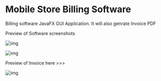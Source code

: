 # Mobile Store Billing Software
Billing software JavaFX GUI Application.
It will also genrate Invoice PDF



Preview of Software screenshots

![img](https://lh3.googleusercontent.com/VvO5-KHA3hYqdSxpYcsLmkW5xCd-cSQOYOhDvNygBRWZcNBfg3h2ICnUz_Tdo1zYvqt54m10rhruGBoAP5p58tPLA3BbUqsUrb3rnWsLkChKMIjbpzQN23hfPJYgGWurNbvxm6EkCc1mroIxSCn3_K9RSBM66FRlnwz7OeijqZHsY6idlpR5RHnPuuF_fiNZNDrNwGNwz91bYg6WUFhbLJQfy-FEI1fy--_ADZOQpwZxQp1Pe2r33jN7iMl5EZ-IikipgQIl0VQMU4Nx95edfBlGCxGi8E-ertKIfQl0XA02kWdufEsABSAkwmcUPH9b6qf8BnfsMp-jHmjYw8BlPS9ck28dTeEeJ6q-r72zOQyZ5JAYBgBeQs1agLFpqqz6KTGZdwGfMzYGUEgiK9p0Om1-4-kcO4xbRvqKBgnyN1qySEFvxJ9JdEHz70EDX4te-F0ftxmPM-W4W_rwa0Eo5NtkEESQwzjLbpNIugtoh-zsZLY0-KpwBEdh3x5h_XyZuYF_OsYCjMF2NNV7YJqUMKLDfip4XQ7-jP9rL9m73ezIZ30m0kI_SX9TBKZybjgL6mM_UBQCjIIJUkYudrzQ-661MRjdRoBkWu9sBYs=w1235-h637-no)

![img](https://lh3.googleusercontent.com/mzImZDHuT08ya1BAsBQ31V9q0SbsCVT1gvjKtMKnuQASXwPZ3xciCbEIczozjIhb_TMEnlDnf3t60UZZfrThVdOvigu5gy3-uWr1Nsdod_z4vCc1afNaNL1MrH5kdQFSoFs1Y8vKpAP1Ro7z8CsEL8rbMYpzkaQM1W4SAsDM3i1kgpYNnBev_c-qGgjaOCVaSbJOpBXpdsffP8FGvNXYgiKJ3Q-c2XiNz9thtG-X1tTELOulXy-ec2PdqpwS3eZJhrpIHp9l7vAOc1xqKDi68EtmA9pUcCYwz4d6nshOcC74Ed0KvCqFa6aQeI-I9YCLcTO8wArpThxbXjp1Wji6zZumKeF97O_JmVfTKzL1SQ0Mo9X9XPFJX0NThe5oX6EJW79Mf3BJwXoj9ZYi3Hiz9EvdliZQf2QmaaeLT-xhyXW6WN1zg15sUe4_8LwTsBigAFeEGr65kXD-AuUZ4lWfbehJuu7FGugCLByjp-4IN610ej1z5OYN5FMronW-Mw3Ns5tZCQc7VIca2m_rc8sNN6egzXeFFV1p0vYRy6_Gu_yLBSgT4muJHil-TkSnd2Bxt_YYmSeHYK1fyvJknTwsSzO_J0P_Sf_ZbqTQ4CU=w1245-h637-no)

Preview of Invoice here >>>

![img](https://lh3.googleusercontent.com/8_6xkhE-5KyruN2VykVEnAnu614BlYde420Kw-Gllx9dA3XjuJk4dY1LCBxhrekuJU1eUj3KwQi-LZ3NZ_MXcOeAlORTaFCrK3u5NrLjJXRIVfWQhAJBQFRxXHG5WH7xDTibhKh9t6j4t-onSOLK-TtBzNceeks0sDD8muwBAeLsXoNqbvUmiDnJGLdwFsFzsqRZ8P0D0goV5RR0hXtNX6Qz91kjppl7rcbOPEmVP38cd5KBSATtQVUXk0aTS4P0unMnP0H3lmxaewVTpq_J4-Pxv7O_guQjdPjoBfQpLoCtx28avEx92h-iCCS5I6k5pLftlz_i3NnmK6xX5hFsczCLbG1z5JTDiYXfNgNsIIK8yyK0lk6blswPjSgBUApFOaWppT2Q-xBJIDOOPtfX8ALjjJ2GGiCGNDY9rBhU1lGyrF9DvMF3Qehjpp4Q9j2Nnr3ungt0U6UvFq094Uu3lqIzuRD3kzWV_BYrUqGsnJ1XqnBi4BdN7IRM2BetQ1AC1TKhloFZXX48eYIafG2YuyqhmVbtMFXQEv17Zq1GEfVw9X8CqgQRrin9KkUhJ48mS2lNOcNSfeueWEKN2iN4Dl_BVBcYcN7JXhakCRg=w451-h637-no)

